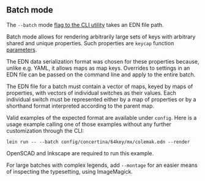 ## Batch mode

The `--batch` mode [flag to the CLI utility](param.md) takes an EDN file path.

Batch mode allows for rendering arbitrarily large sets of keys with arbitrary
shared and unique properties. Such properties are `keycap` function
[parameters](param.md).

The EDN data serialization format was chosen for these properties because,
unlike e.g. YAML, it allows maps as map keys. Overrides to settings in an EDN
file can be passed on the command line and apply to the entire batch.

The EDN file for a batch must contain a vector of maps, keyed by maps of
properties, with vectors of individual switches as their values. Each
individual switch must be represented either by a map of properties or by a
shorthand format interpreted according to the parent map.

Valid examples of the expected format are available under `config`. Here is a
usage example calling one of those examples without any further customization
through the CLI:

    lein run -- --batch config/concertina/64key/mx/colemak.edn --render

OpenSCAD and Inkscape are required to run this example.

For large batches with complex legends, add `--montage` for an easier means of
inspecting the typesetting, using ImageMagick.

